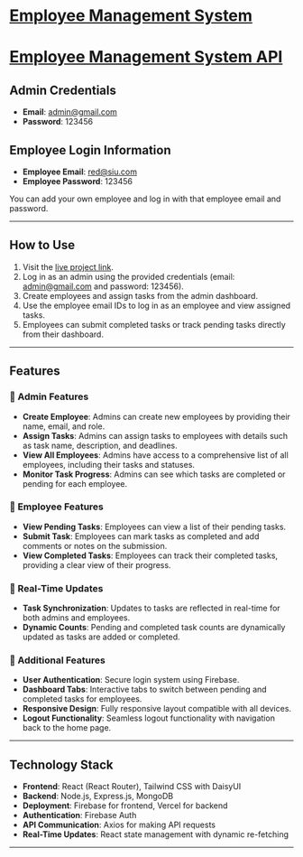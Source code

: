 # [Employee Management System](https://ems-d3e23.web.app)

# [Employee Management System API](https://ems-server-eight.vercel.app)

## Admin Credentials
- **Email**: admin@gmail.com
- **Password**: 123456

## Employee Login Information
- **Employee Email**: red@siu.com
- **Employee Password**: 123456

You can add your own employee and log in with that employee email and password.

---

## How to Use
1. Visit the [live project link](https://ems-d3e23.web.app).
2. Log in as an admin using the provided credentials (email: admin@gmail.com and password: 123456).
3. Create employees and assign tasks from the admin dashboard.
4. Use the employee email IDs to log in as an employee and view assigned tasks.
5. Employees can submit completed tasks or track pending tasks directly from their dashboard.

---

## Features

### 🏢 Admin Features
- **Create Employee**: Admins can create new employees by providing their name, email, and role.
- **Assign Tasks**: Admins can assign tasks to employees with details such as task name, description, and deadlines.
- **View All Employees**: Admins have access to a comprehensive list of all employees, including their tasks and statuses.
- **Monitor Task Progress**: Admins can see which tasks are completed or pending for each employee.

### 👤 Employee Features
- **View Pending Tasks**: Employees can view a list of their pending tasks.
- **Submit Task**: Employees can mark tasks as completed and add comments or notes on the submission.
- **View Completed Tasks**: Employees can track their completed tasks, providing a clear view of their progress.

### 🔄 Real-Time Updates
- **Task Synchronization**: Updates to tasks are reflected in real-time for both admins and employees.
- **Dynamic Counts**: Pending and completed task counts are dynamically updated as tasks are added or completed.

### 🌟 Additional Features
- **User Authentication**: Secure login system using Firebase.
- **Dashboard Tabs**: Interactive tabs to switch between pending and completed tasks for employees.
- **Responsive Design**: Fully responsive layout compatible with all devices.
- **Logout Functionality**: Seamless logout functionality with navigation back to the home page.

---

## Technology Stack

- **Frontend**: React (React Router), Tailwind CSS with DaisyUI
- **Backend**: Node.js, Express.js, MongoDB
- **Deployment**: Firebase for frontend, Vercel for backend
- **Authentication**: Firebase Auth
- **API Communication**: Axios for making API requests
- **Real-Time Updates**: React state management with dynamic re-fetching

---
